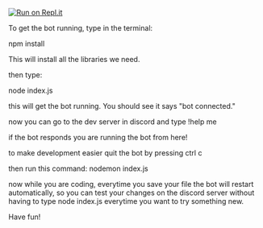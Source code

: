 [![Run on Repl.it](https://repl.it/badge/github/sojohnnysaid/discord-utility-bot)](https://repl.it/github/sojohnnysaid/discord-utility-bot)

To get the bot running, type in the terminal:

npm install


This will install all the libraries we need.

then type:

node index.js

this will get the bot running. You should see it says "bot connected."

now you can go to the dev server in discord
and type !help me

if the bot responds you are running the bot from here!


to make development easier quit the bot by pressing ctrl c

then run this command:
nodemon index.js

now while you are coding, everytime you save
your file the bot will restart automatically, so you can test your changes on the discord server without having to type node index.js everytime you want to try something new.

Have fun!

